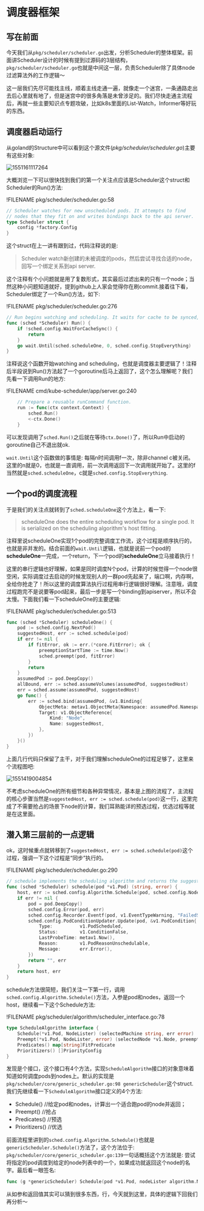 # 调度器框架

<!-- toc -->

## 写在前面

今天我们从`pkg/scheduler/scheduler.go`出发，分析Scheduler的整体框架。前面讲Scheduler设计的时候有提到过源码的3层结构，`pkg/scheduler/scheduler.go`也就是中间这一层，负责Scheduler除了具体node过滤算法外的工作逻辑～

这一层我们先尽可能找主线，顺着主线走通一遍，就像走一个迷宫，一条通路走出去后心里就有地了，但是迷宫中的很多角落是未曾涉足的。我们尽快走通主流程后，再就一些主要知识点专题攻破，比如k8s里面的List-Watch，Informer等好玩的东西。

## 调度器启动运行

从goland的Structure中可以看到这个源文件(*pkg/scheduler/scheduler.go*)主要有这些对象: 

![1551161117264](./image/scheduler-framework/1551161117264.png)

大概浏览一下可以很快找到我们的第一个关注点应该是Scheduler这个struct和Scheduler的Run()方法: 

!FILENAME pkg/scheduler/scheduler.go:58

```go
// Scheduler watches for new unscheduled pods. It attempts to find
// nodes that they fit on and writes bindings back to the api server.
type Scheduler struct {
	config *factory.Config
}
```

这个struct在上一讲有跟到过，代码注释说的是: 

> Scheduler watch新创建的未被调度的pods，然后尝试寻找合适的node，回写一个绑定关系到api server.

这个注释有个小问题就是用了复数形式，其实最后过滤出来的只有一个node；当然这种小问题知道就好，提到github上人家会觉得你在刷commit.接着往下看，Scheduler绑定了一个Run()方法，如下: 

!FILENAME pkg/scheduler/scheduler.go:276

```go
// Run begins watching and scheduling. It waits for cache to be synced, then starts a goroutine and returns immediately.
func (sched *Scheduler) Run() {
	if !sched.config.WaitForCacheSync() {
		return
	}
	go wait.Until(sched.scheduleOne, 0, sched.config.StopEverything)
}
```

注释说这个函数开始watching and scheduling，也就是调度器主要逻辑了！注释后半段说到Run()方法起了一个goroutine后马上返回了，这个怎么理解呢？我们先看一下调用Run的地方: 

!FILENAME cmd/kube-scheduler/app/server.go:240

```go
	// Prepare a reusable runCommand function.
	run := func(ctx context.Context) {
		sched.Run()
		<-ctx.Done()
	}
```

可以发现调用了`sched.Run()`之后就在等待`ctx.Done()`了，所以Run中启动的goroutine自己不退出就ok.

`wait.Until`这个函数做的事情是: 每隔n时间调用f一次，除非channel c被关闭。这里的n就是0，也就是一直调用，前一次调用返回下一次调用就开始了。这里的f当然就是`sched.scheduleOne`，c就是`sched.config.StopEverything`.

## 一个pod的调度流程

于是我们的关注点就转到了`sched.scheduleOne`这个方法上，看一下: 

> scheduleOne does the entire scheduling workflow for a single pod.  It is serialized on the scheduling algorithm's host fitting.

注释里说scheduleOne实现1个pod的完整调度工作流，这个过程是顺序执行的，也就是非并发的。结合前面的`wait.Until`逻辑，也就是说前一个pod的**scheduleOne**一完成，一个return，下一个pod的**scheduleOne**立马接着执行！

这里的串行逻辑也好理解，如果是同时调度N个pod，计算的时候觉得一个node很空闲，实际调度过去启动的时候发现别人的一群pod先起来了，端口啊，内存啊，全给你抢走了！所以这里的调度算法执行过程用串行逻辑很好理解。注意哦，调度过程跑完不是说要等pod起来，最后一步是写一个binding到apiserver，所以不会太慢。下面我们看一下scheduleOne的主要逻辑: 

!FILENAME pkg/scheduler/scheduler.go:513

```go
func (sched *Scheduler) scheduleOne() {
	pod := sched.config.NextPod()
	suggestedHost, err := sched.schedule(pod)
    if err != nil {
		if fitError, ok := err.(*core.FitError); ok {
			preemptionStartTime := time.Now()
			sched.preempt(pod, fitError)
		}
		return
	}
	assumedPod := pod.DeepCopy()
	allBound, err := sched.assumeVolumes(assumedPod, suggestedHost)
	err = sched.assume(assumedPod, suggestedHost)
	go func() {
		err := sched.bind(assumedPod, &v1.Binding{
			ObjectMeta: metav1.ObjectMeta{Namespace: assumedPod.Namespace, Name: assumedPod.Name, UID: assumedPod.UID},
			Target: v1.ObjectReference{
				Kind: "Node",
				Name: suggestedHost,
			},
		})
	}()
}
```

上面几行代码只保留了主干，对于我们理解scheduleOne的过程足够了，这里来个流程图吧: 

![1551419004854](image/scheduler-framework/1551419004854.png)

不考虑scheduleOne的所有细节和各种异常情况，基本是上图的流程了，主流程的核心步骤当然是`suggestedHost, err := sched.schedule(pod)`这一行，这里完成了不需要抢占的场景下node的计算，我们耳熟能详的预选过程，优选过程等就是在这里面。

## 潜入第三层前的一点逻辑

ok，这时候重点就转移到了`suggestedHost, err := sched.schedule(pod)`这个过程，强调一下这个过程是“同步”执行的。

!FILENAME pkg/scheduler/scheduler.go:290

```go
// schedule implements the scheduling algorithm and returns the suggested host.
func (sched *Scheduler) schedule(pod *v1.Pod) (string, error) {
	host, err := sched.config.Algorithm.Schedule(pod, sched.config.NodeLister)
	if err != nil {
		pod = pod.DeepCopy()
		sched.config.Error(pod, err)
		sched.config.Recorder.Eventf(pod, v1.EventTypeWarning, "FailedScheduling", "%v", err)
		sched.config.PodConditionUpdater.Update(pod, &v1.PodCondition{
			Type:          v1.PodScheduled,
			Status:        v1.ConditionFalse,
			LastProbeTime: metav1.Now(),
			Reason:        v1.PodReasonUnschedulable,
			Message:       err.Error(),
		})
		return "", err
	}
	return host, err
}
```

schedule方法很简短，我们关注一下第一行，调用`sched.config.Algorithm.Schedule()`方法，入参是pod和nodes，返回一个host，继续看一下这个Schedule方法: 

!FILENAME pkg/scheduler/algorithm/scheduler_interface.go:78

```go
type ScheduleAlgorithm interface {
	Schedule(*v1.Pod, NodeLister) (selectedMachine string, err error)
	Preempt(*v1.Pod, NodeLister, error) (selectedNode *v1.Node, preemptedPods []*v1.Pod, cleanupNominatedPods []*v1.Pod, err error)
	Predicates() map[string]FitPredicate
	Prioritizers() []PriorityConfig
}
```

发现是个接口，这个接口有4个方法，实现`ScheduleAlgorithm`接口的对象意味着知道如何调度pods到nodes上。默认的实现是`pkg/scheduler/core/generic_scheduler.go:98 genericScheduler`这个struct.我们先继续看一下`ScheduleAlgorithm`接口定义的4个方法: 

- Schedule() //给定pod和nodes，计算出一个适合跑pod的node并返回；
- Preempt() //抢占
- Predicates() //预选
- Prioritizers() //优选

前面流程里讲到的`sched.config.Algorithm.Schedule()`也就是`genericScheduler.Schedule()`方法了，这个方法位于: `pkg/scheduler/core/generic_scheduler.go:139`一句话概括这个方法就是: 尝试将指定的pod调度到给定的node列表中的一个，如果成功就返回这个node的名字。最后看一眼签名: 

```go
func (g *genericScheduler) Schedule(pod *v1.Pod, nodeLister algorithm.NodeLister) (string, error)
```

从如参和返回值其实可以猜到很多东西，行，今天就到这里，具体的逻辑下回我们再分析～

